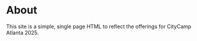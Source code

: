 # About
This site is a simple, single page HTML to reflect the offerings for CityCamp Atlanta 2025.
